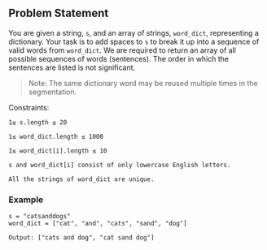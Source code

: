 ## **Problem Statement** 

You are given a string, `s`, and an array of strings, `word_dict`, representing a dictionary. Your task is to add spaces to `s` to break it up into a sequence of valid words from `word_dict`. We are required to return an array of all possible sequences of words (sentences). The order in which the sentences are listed is not significant.

> Note: The same dictionary word may be reused multiple times in the segmentation.

Constraints:

    1≤ s.length ≤ 20

    1≤ word_dict.length ≤ 1000

    1≤ word_dict[i].length ≤ 10

    s and word_dict[i] consist of only lowercase English letters.

    All the strings of word_dict are unique.

### **Example**

    s = "catsanddogs"
    word_dict = ["cat", "and", "cats", "sand", "dog"]

    Output: ["cats and dog", "cat sand dog"]
